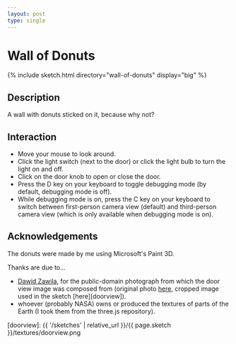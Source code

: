```yaml
---
layout: post
type: single
---
```


# Wall of Donuts

{% include sketch.html directory="wall-of-donuts" display="big" %}

## Description

A wall with donuts sticked on it, because why not?

## Interaction

- Move your mouse to look around.
- Click the light switch (next to the door) or click the light bulb to turn
  the light on and off.
- Click on the door knob to open or close the door.
- Press the D key on your keyboard to toggle debugging mode (by default,
  debugging mode is off).
- While debugging mode is on, press the C key on your keyboard to switch between
  first-person camera view (default) and third-person camera view (which is only
  available when debugging mode is on).

## Acknowledgements

The donuts were made by me using Microsoft's Paint 3D.

Thanks are due to...

- [Dawid Zawila][dawid], for the public-domain photograph from which the door
  view image was composed from (original photo
  [here](https://unsplash.com/photos/xclq1CPq1M4), cropped image used in the
  sketch [here][doorview]).
- whoever (probably NASA) owns or produced the textures of parts of the Earth
  (I took them from the three.js repository).

[dawid]: https://unsplash.com/@davealmine
[dawid-photo]: https://unsplash.com/photos/xclq1CPq1M4
[doorview]: {{ '/sketches' | relative_url }}/{{ page.sketch }}/textures/doorview.png
